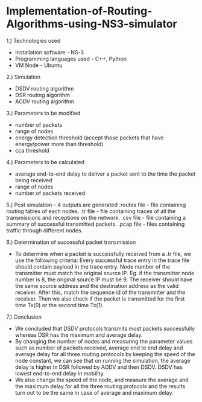 # Implementation-of-Routing-Algorithms-using-NS3-simulator

1.) Technologies used
- Installation software - NS-3
- Programming languages used - C++, Python
- VM Node - Ubuntu

2.) Simulation
- DSDV routing algorithm
- DSR routing algorithm
- AODV routing algorithm

3.) Parameters to be modified 
- number of packets
- range of nodes
- energy detection threshold (accept those packets that have energy/power more than threshold)
- cca threshold 

4.) Parameters to be calculated 
- average end-to-end delay to deliver a packet sent to the time the packet being received
- range of nodes
- number of packets received

5.) Post simulation - 4 outputs are generated
.routes file - file containing routing tables of each nodes.
.tr file - file containing traces of all the transmissions and receptions on the network.
.csv file - file containing a summary of successful transmitted packets.
.pcap file - files containing traffic through different nodes.

6.) Determination of successful packet transmission
- To determine when a packet is successfully received from a .tr file, we use the following criteria:
Every successful trace entry in the trace file should contain payload in the trace entry.
Node number of the transmitter must match the original source IP. Eg. if the transmitter node number is 8, the original source IP must be 9.
The receiver should have the same source address and the destination address as the valid receiver.
After this, match the sequence id of the transmitter and the receiver.
Then we also check if the packet is transmitted for the first time Tx(0) or the second time Tx(1).
 
7.) Conclusion
- We concluded that DSDV protocols transmits most packets successfully whereas DSR has the maximum and average delay.
- By changing the number of nodes and measuring the parameter values such as number of packets received, average end to end delay and average delay for all three routing protocols by keeping the speed of the node constant, we can see that on running the simulation, the average delay is higher in DSR followed by AODV and then DSDV. DSDV has lowest end-to-end delay in mobility.
- We also change the speed of the node, and measure the average and the maximum delay for all the three routing protocols and the results turn out to be the same in case of average and maximum delay.
